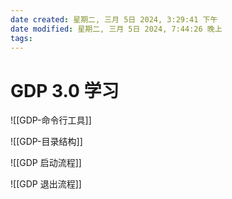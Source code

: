 ```yaml
---
date created: 星期二, 三月 5日 2024, 3:29:41 下午
date modified: 星期二, 三月 5日 2024, 7:44:26 晚上
tags: 
---
```


# GDP 3.0 学习

![[GDP-命令行工具]]

![[GDP-目录结构]]

![[GDP 启动流程]]

![[GDP 退出流程]]

